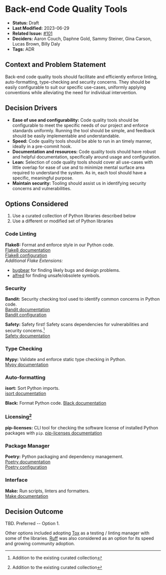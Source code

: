 # Back-end Code Quality Tools

- **Status:** Draft
- **Last Modified:** 2023-06-29
- **Related Issue:** [#101](https://github.com/HHS/grants-api/issues/101)
- **Deciders:** Aaron Couch, Daphne Gold, Sammy Steiner, Gina Carson, Lucas Brown, Billy Daly
- **Tags:** ADR

## Context and Problem Statement

Back-end code quality tools should facilitate and efficiently enforce linting, auto-formatting, type-checking and security concerns. They should be easily configurable to suit our specific use-cases, uniformly applying conventions while alleviating the need for individual intervention.

## Decision Drivers <!-- RECOMMENDED -->

- **Ease of use and configurability:** Code quality tools should be configurable to meet the specific needs of our project and enforce standards uniformly. Running the tool should be simple, and feedback should be easily implementable and understandable.
- **Speed:** Code quality tools should be able to run in an timely manner, ideally in a pre-commit hook.
- **Documentation and resources:** Code quality tools should have robust and helpful documentation, specifically around usage and configuration.
- **Lean:** Selection of code quality tools should cover all use-cases with little overlap for ease of use and to minimize mental surface area required to understand the system. As in, each tool should have a specific, meaningful purpose.
- **Maintain security:** Tooling should assist us in identifying security concerns and vulnerabilities.

## Options Considered

1. Use a curated collection of Python libraries described below
2. Use a different or modified set of Python libraries

### Code Linting

**Flake8:** Format and enforce style in our Python code.  
[Flake8 documentation](https://flake8.pycqa.org/en/latest/#)  
[Flake8 configuration](https://flake8.pycqa.org/en/latest/user/configuration.html)  
*Additional Flake Extensions:*
- [bugbear](https://pypi.org/project/flake8-bugbear/) for finding likely bugs and design problems.
- [alfred](https://pypi.org/project/flake8-alfred/) for finding unsafe/obsolete symbols.

### Security
**Bandit:** Security checking tool used to identify common concerns in Python code.  
[Bandit documentation](https://bandit.readthedocs.io/en/latest/)  
[Bandit configuration](https://bandit.readthedocs.io/en/latest/config.html)

**Safety:** Safety first! Safety scans dependencies for vulnerabilities and security concerns.[^*]  
[Safety documentation](https://docs.pyup.io/docs/getting-started-with-safety-cli)
### Type Checking

**Mypy:** Validate and enforce static type checking in Python.  
[Mypy documentation](https://mypy-lang.org/)

### Auto-formatting

**isort:** Sort Python imports.  
[isort documentation](https://pycqa.github.io/isort/)

**Black:** Format Python code.
[Black documentation](https://github.com/psf/black)

### Licensing[^*]
**pip-licenses:** CLI tool for checking the software license of installed Python packages with `pip`.
[pip-licenses documentation](https://github.com/raimon49/pip-licenses)

### Package Manager

**Poetry:** Python packaging and dependency management.  
[Poetry documentation](https://python-poetry.org/docs/)  
[Poetry configuration](https://python-poetry.org/docs/configuration/)

### Interface

**Make:** Run scripts, linters and formatters.  
[Make documentation](https://www.gnu.org/software/make/manual/make.html) 

## Decision Outcome <!-- REQUIRED -->

TBD. Preferred -- Option 1.

Other options included adopting [Tox](https://tox.wiki/en/latest/) as a testing / linting manager with some of the libraries. [Ruff](https://github.com/astral-sh/ruff) was also considered as an option for its speed and growing community adoption.

[^*]: Addition to the existing curated collection